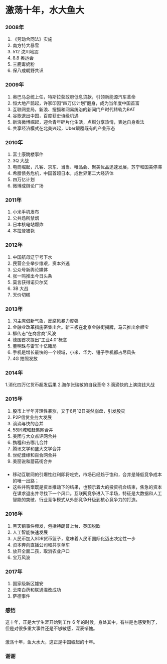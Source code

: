 # 激荡十年，水大鱼大

### 2008年

1. 《劳动合同法》实施
2. 南方特大暴雪
3. 512 汶川地震
4. 8.8 奥运会
5. 三鹿毒奶粉
6. 保八成朝野共识


### 2009年

1. 奥巴马总统上任，特斯拉获政府低息贷款，引领新能源汽车革命
2. 恒大地产鹊起，许家印因“四万亿计划”翻身，成为当年度中国首富
3. 互联网变局，新浪、搜狐和网易统治的新闻门户时代转轨为BAT
4. 谷歌退出中国，百度获史诗级机遇
5. 新浪微博崛起，迎合青年碎片化生活，点燃分享热情，表达自身看法
6. 共享经济模式在北美兴起，Uber颠覆既有的产业形态


### 2010年

1. 富士康跳楼事件
2. 3Q 大战
3. 电商崛起，凡客、京东、当当、唯品会、聚美优品迅速发展，苏宁和国美停滞
4. 希腊债务危机，中国首超日本，成世界第二大经济体
5. 四万亿计划
6. 微博成舆论广场


### 2011年

1. 小米手机发布
2. 公共场所禁烟
3. 日本核电站爆炸
4. 本拉登被毙


### 2012年

1. 中国航母辽宁号下水
2. 民营企业举步维艰，资本外逃
3. 公众号新舆论媒体
4. 张一鸣推出今日头条
5. 莫言获得诺贝尔奖
6. 3B 大战
7. 天价切糕


### 2013年

1. 习主席倡新气象，反腐风暴力度强
2. 金融业改革措施密集出台。新三板在北京金融街揭牌，马云推出余额宝
3. 柳传志“在商言商”风波
4. 德国首次提出“工业4.0”概念
5. 董明珠与雷军十亿赌局
6. 手机是增长最快的一个领域，小米、华为、锤子手机都占尽风头
7. 4G 拍照发放


### 2014年

1.消化四万亿货币超发后果
2.海尔张瑞敏的自我革命
3.滴滴快的上演烧钱大战


### 2015年

1. 股市上半年非理性暴涨，又于6月12日突然崩盘，引发股灾
2. P2P信贷业务大发展
3. 滴滴与快的合并
4. 58同城和赶集网合并
5. 美团与大众点评网合并
6. 携程和去哪儿合并
7. 腾讯文学和盛大文学合并
8. 世纪佳缘和百合网合并
9. 美丽说和蘑菇街合并

### 

* 移动互联网的引爆性红利即将吃完，市场已经趋于饱和，合并是降低竞争成本的唯一出路；
* 这些并购案既是资本推动下的结果，也预示着大的投资机会结束，焦急的资本在谋求退出并寻找下一个风口。互联网竞争进入下半场，特征是大数据和人工智能的突破，行业竞争模式从外部竞争升级到核心竞争力的打造。


### 2016年

1. 黑天鹅事件频发，包括特朗普上台、英国脱欧
2. 人工智能快速发展
3. 人民币加入SDR货币篮子，意味着人民币国际化迈出决定性一步
4. 资本奔向直播公司和共享单车
5. 放开全面二孩，取消农业户口
6. 宝万风波


### 2017年

1. 国家级新区雄安
2. 云南白药和联通混改成功
3. 萨德事件

### 感悟

这十年，正是大学生涯开始到工作 6 年的时候，身处其中，有些是也感受到了，但是对很多重大事件还是不够敏感，深表惭愧。

### 

激荡十年，鱼大水大，这正是中国崛起的十年。


### 谢谢